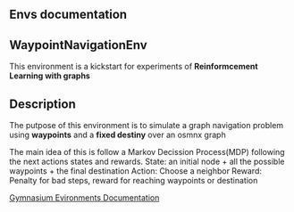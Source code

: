 ## Envs documentation

## WaypointNavigationEnv
This environment is a kickstart for experiments of **Reinformcement Learning with graphs**

## Description
The putpose of this environment is to simulate a graph navigation problem using **waypoints** and a **fixed destiny** over an osmnx graph

The main idea of this is follow a Markov Decission Process(MDP) following the next actions states and rewards.
State: an initial node + all the possible waypoints + the final destination
Action: Choose a neighbor
Reward: Penalty for bad steps, reward for reaching waypoints or destination


[Gymnasium Evironments Documentation](https://gymnasium.farama.org/api/env)